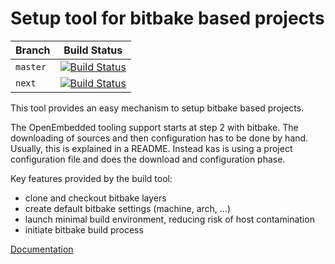 Setup tool for bitbake based projects
=====================================

|Branch  |Build Status|
|--------|------------|
|`master`|[![Build Status](https://travis-ci.org/siemens/kas.svg?branch=master)](https://travis-ci.org/siemens/kas)|
|`next`  |[![Build Status](https://travis-ci.org/siemens/kas.svg?branch=next)](https://travis-ci.org/siemens/kas)|


This tool provides an easy mechanism to setup bitbake based
projects.

The OpenEmbedded tooling support starts at step 2 with bitbake. The
downloading of sources and then configuration has to be done by
hand. Usually, this is explained in a README. Instead kas is using a
project configuration file and does the download and configuration
phase.

Key features provided by the build tool:
- clone and checkout bitbake layers
- create default bitbake settings (machine, arch, ...)
- launch minimal build environment, reducing risk of host contamination
- initiate bitbake build process


[Documentation](https://kas.readthedocs.io)
